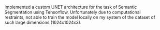 Implemented a custom UNET architecture for the task of Semantic Segmentation using Tensorflow.
Unfortunately due to computational restraints, not able to train the model locally on my system
of the dataset of such large dimensions (1024x1024x3).

